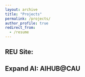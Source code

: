 ```yaml
---
layout: archive
title: "Projects"
permalink: /projects/
author_profile: true
redirect_from:
  - /resume
---
```


## REU Site:
## Expand AI: AIHUB@CAU

